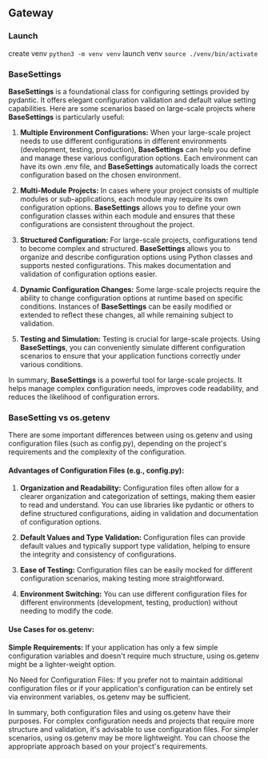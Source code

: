 ## Gateway

### Launch
create venv
`python3 -m venv venv`
launch venv
`source ./venv/bin/activate`

### BaseSettings
**BaseSettings** is a foundational class for configuring settings provided by pydantic. It offers elegant configuration validation and default value setting capabilities. Here are some scenarios based on large-scale projects where **BaseSettings** is particularly useful:

1. **Multiple Environment Configurations:** 
   When your large-scale project needs to use different configurations in different environments (development, testing, production), **BaseSettings** can help you define and manage these various configuration options. Each environment can have its own .env file, and **BaseSettings** automatically loads the correct configuration based on the chosen environment.

2. **Multi-Module Projects:**
   In cases where your project consists of multiple modules or sub-applications, each module may require its own configuration options. **BaseSettings** allows you to define your own configuration classes within each module and ensures that these configurations are consistent throughout the project.

3. **Structured Configuration:** 
   For large-scale projects, configurations tend to become complex and structured. **BaseSettings** allows you to organize and describe configuration options using Python classes and supports nested configurations. This makes documentation and validation of configuration options easier.

4. **Dynamic Configuration Changes:** 
   Some large-scale projects require the ability to change configuration options at runtime based on specific conditions. Instances of **BaseSettings** can be easily modified or extended to reflect these changes, all while remaining subject to validation.

5. **Testing and Simulation:** 
   Testing is crucial for large-scale projects. Using **BaseSettings**, you can conveniently simulate different configuration scenarios to ensure that your application functions correctly under various conditions.

In summary, **BaseSettings** is a powerful tool for large-scale projects. It helps manage complex configuration needs, improves code readability, and reduces the likelihood of configuration errors.


### BaseSetting vs os.getenv
There are some important differences between using os.getenv and using configuration files (such as config.py), depending on the project's requirements and the complexity of the configuration.

#### Advantages of Configuration Files (e.g., config.py):

1. **Organization and Readability:**
   Configuration files often allow for a clearer organization and categorization of settings, making them easier to read and understand. You can use libraries like pydantic or others to define structured configurations, aiding in validation and documentation of configuration options.

2. **Default Values and Type Validation:**
   Configuration files can provide default values and typically support type validation, helping to ensure the integrity and consistency of configurations.

3. **Ease of Testing:**
   Configuration files can be easily mocked for different configuration scenarios, making testing more straightforward.

4. **Environment Switching:**
   You can use different configuration files for different environments (development, testing, production) without needing to modify the code.

#### Use Cases for os.getenv:

**Simple Requirements:**
If your application has only a few simple configuration variables and doesn't require much structure, using os.getenv might be a lighter-weight option.

No Need for Configuration Files: If you prefer not to maintain additional configuration files or if your application's configuration can be entirely set via environment variables, os.getenv may be sufficient.

In summary, both configuration files and using os.getenv have their purposes. For complex configuration needs and projects that require more structure and validation, it's advisable to use configuration files. For simpler scenarios, using os.getenv may be more lightweight. You can choose the appropriate approach based on your project's requirements.
